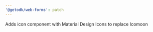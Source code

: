 ```yaml
---
'@getodk/web-forms': patch
---
```


Adds icon component with Material Design Icons to replace Icomoon
